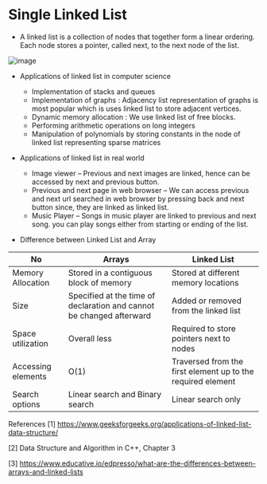 # Single Linked List

* A linked list is a collection of nodes that together form a linear ordering. Each node stores a pointer, called next, to the next node of the list.

![image](https://user-images.githubusercontent.com/37680071/132821727-9370617b-9e51-4943-b1d5-f967fb0ff2de.png)

* Applications of linked list in computer science

  - Implementation of stacks and queues
  - Implementation of graphs : Adjacency list representation of graphs is most popular which is uses linked list to store adjacent vertices.
  - Dynamic memory allocation : We use linked list of free blocks.
  - Performing arithmetic operations on long integers
  - Manipulation of polynomials by storing constants in the node of linked list representing sparse matrices
  
* Applications of linked list in real world

  - Image viewer – Previous and next images are linked, hence can be accessed by next and previous button.
  - Previous and next page in web browser – We can access previous and next url searched in web browser by pressing back and next button since, they are linked as linked list.
  - Music Player – Songs in music player are linked to previous and next song. you can play songs either from starting or ending of the list.
  
* Difference between Linked List and Array

No | Arrays | Linked List
------------ | ------------ | -------------
Memory Allocation | Stored in a contiguous block of memory | Stored at different memory locations
Size | Specified at the time of declaration and cannot be changed afterward | Added or removed from the linked list
Space utilization | Overall less | Required to store pointers next to nodes
Accessing elements | O(1) |  Traversed from the first element up to the required element
Search options | Linear search and Binary search | Linear search only

References
[1] https://www.geeksforgeeks.org/applications-of-linked-list-data-structure/

[2] Data Structure and Algorithm in C++, Chapter 3

[3] https://www.educative.io/edpresso/what-are-the-differences-between-arrays-and-linked-lists

